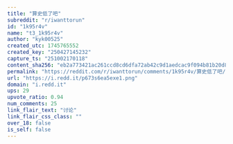 ```yaml
---
title: "算史低了吧"
subreddit: "r/iwanttorun"
id: "1k95r4v"
name: "t3_1k95r4v"
author: "kyk00525"
created_utc: 1745765552
created_key: "250427145232"
capture_ts: "251002170118"
content_sha256: "eb2a773421ac261ccd8cd6dfa72ab42c9d1aedcac9f094b81b20d892646045c4"
permalink: "https://reddit.com/r/iwanttorun/comments/1k95r4v/算史低了吧/"
url: "https://i.redd.it/p673s6ea5exe1.png"
domain: "i.redd.it"
ups: 29
upvote_ratio: 0.94
num_comments: 25
link_flair_text: "讨论"
link_flair_css_class: ""
over_18: false
is_self: false
---
```


